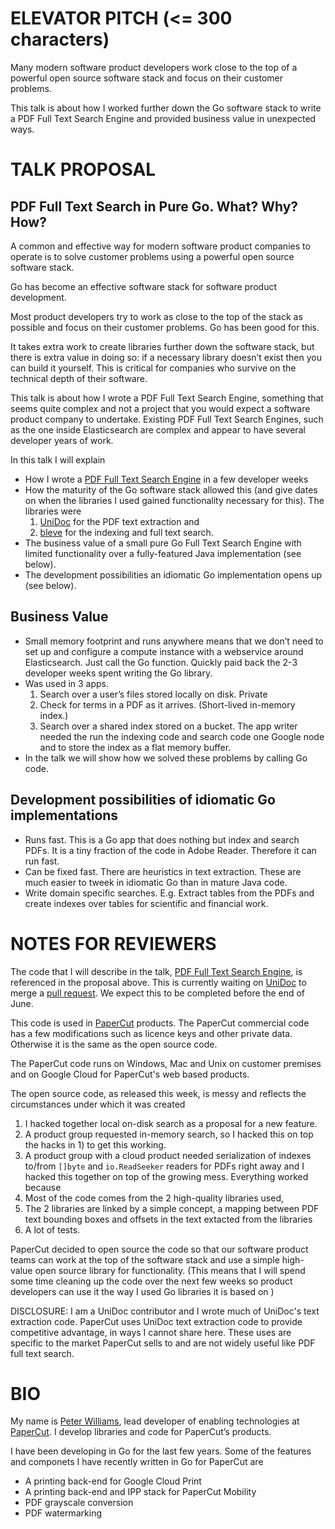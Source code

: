 ELEVATOR PITCH (<= 300 characters)
==============
Many modern software product developers work close to the top of a powerful open source
software stack and focus on their customer problems.

This talk is about how I worked further down the Go software stack to write a PDF Full Text
Search Engine and provided business value in unexpected ways.

TALK PROPOSAL
=============
PDF Full Text Search in Pure Go. What? Why? How?
------------------------------------------------
A common and effective way for modern software product companies to operate is to solve customer
problems using a powerful open source software stack.

Go has become an effective software stack for software product development.

Most product developers try to work as close to the top of the stack as possible and focus on their
customer problems. Go has been good for this.

It takes extra work to create libraries further down the software stack, but there is extra value in
doing so: if a necessary library doesn’t exist then you can build it yourself. This is critical for
companies who survive on the technical depth of their software.

This talk is about how I wrote a PDF Full Text Search Engine, something that seems quite complex and
not a project that you would expect a software product company to undertake. Existing PDF Full Text
Search Engines, such as the one inside Elasticsearch are complex and appear to have several developer
years of work.

In this talk I will explain

* How I wrote a [PDF Full Text Search Engine](https://github.com/PaperCutSoftware/pdfsearch
) in a few developer weeks
* How the maturity of the Go software stack allowed this (and give dates on when the libraries I used
   gained functionality necessary for this). The libraries were
  1) [UniDoc](https://unidoc.io/) for the PDF text extraction and
  2) [bleve](http://github.com/blevesearch/bleve) for the indexing and full text search.
* The business value of a small pure Go Full Text Search Engine with limited functionality over a
  fully-featured Java implementation (see below).
* The development possibilities an idiomatic Go implementation opens up (see below).

Business Value
---------------
* Small memory footprint and runs anywhere means that we don’t need to set up and configure a compute
  instance with a webservice around Elasticsearch. Just call the Go function. Quickly paid back the
  2-3 developer weeks spent writing the Go library.
* Was used in 3 apps.
  1) Search over a user’s files stored locally on disk. Private
  2) Check for terms in a PDF as it arrives. (Short-lived in-memory index.)
  3) Search over a shared index stored on a bucket. The app writer needed the run the indexing code and
   search code one Google node and to store the index as a flat memory buffer.
 * In the talk we will show how we solved these problems by calling Go code.


Development possibilities of idiomatic Go implementations
----------------------------------------------------------------------
* Runs fast. This is a Go app that does nothing but index and search PDFs. It is a tiny fraction of the code in Adobe Reader. Therefore it can run fast.
* Can be fixed fast. There are heuristics in text extraction. These are much easier to tweek in idiomatic Go than in mature Java code.
* Write domain specific searches. E.g. Extract tables from the PDFs and create indexes over tables for scientific and financial work.

NOTES FOR REVIEWERS
===================
The code that I will describe in the talk, [PDF Full Text Search Engine](https://github.com/PaperCutSoftware/pdfsearch
), is referenced in the proposal above. This is currently waiting on [UniDoc](https://unidoc.io/)
to merge a [pull request](https://github.com/unidoc/unipdf/pull/75). We expect this to be completed
before the end of June.

This code is used in [PaperCut](https://www.papercut.com/) products. The PaperCut commercial code
has a few modifications such as licence keys and other private data. Otherwise it is the same as
the open source code.

The PaperCut code runs on Windows, Mac and Unix on customer premises and on Google Cloud for
PaperCut's web based products.

The open source code, as released this week, is messy and reflects the circumstances under which it
was created
1) I hacked together local on-disk search as a proposal for a new feature.
2) A product group requested in-memory search, so I hacked this on top the hacks in 1) to get this working.
3) A product group with a cloud product needed serialization of indexes to/from `[]byte` and
   `io.ReadSeeker` readers for PDFs right away and I hacked this together on top of the growing mess.
Everything worked because
1) Most of the code comes from the 2 high-quality libraries used,
2) The 2 libraries are linked by a simple concept, a mapping between PDF text bounding boxes and
   offsets in the text extacted from the libraries
3) A lot of tests.

PaperCut decided to open source the code so that our software product teams can work at the top of
the software stack and use a simple high-value open source library for functionality. (This means
that I will spend some time cleaning up the code over the next few weeks so product developers can
use it the way I used Go libraries it is based on )

DISCLOSURE: I am a UniDoc contributor and I wrote much of UniDoc's text extraction code. PaperCut
uses UniDoc text extraction code to provide competitive advantage, in ways I cannot share here.
These uses are specific to the market PaperCut sells to and are not widely useful like PDF full
text search.


BIO
===
My name is [Peter Williams](https://www.linkedin.com/in/peterwilliams97/), lead developer of
enabling technologies at [PaperCut](https://www.papercut.com/). I develop libraries and code for
PaperCut’s products.

I have been developing in Go for the last few years. Some of the features and componets I have
recently written in Go for PaperCut are
* A printing back-end for Google Cloud Print
* A printing back-end and IPP stack for PaperCut Mobility
* PDF grayscale conversion
* PDF watermarking

